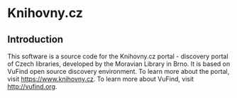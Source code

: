 Knihovny.cz
===========

Introduction
------------
This software is a source code for the Knihovny.cz portal - discovery portal of Czech libraries, developed by the Moravian Library in Brno. It is based on VuFind open source discovery environment. To learn more about the portal, visit https://www.knihovny.cz. To learn more about VuFind, visit http://vufind.org.
